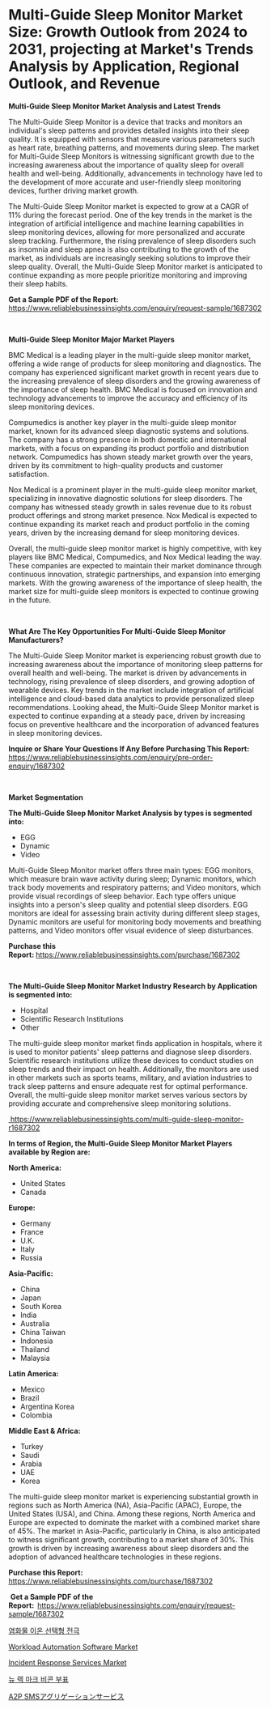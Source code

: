 <p><h1>Multi-Guide Sleep Monitor Market Size: Growth Outlook from 2024 to 2031, projecting at Market's Trends Analysis by Application, Regional Outlook, and Revenue</h1></p><p><strong>Multi-Guide Sleep Monitor Market Analysis and Latest Trends</strong></p>
<p><p>The Multi-Guide Sleep Monitor is a device that tracks and monitors an individual's sleep patterns and provides detailed insights into their sleep quality. It is equipped with sensors that measure various parameters such as heart rate, breathing patterns, and movements during sleep. The market for Multi-Guide Sleep Monitors is witnessing significant growth due to the increasing awareness about the importance of quality sleep for overall health and well-being. Additionally, advancements in technology have led to the development of more accurate and user-friendly sleep monitoring devices, further driving market growth.</p><p>The Multi-Guide Sleep Monitor market is expected to grow at a CAGR of 11% during the forecast period. One of the key trends in the market is the integration of artificial intelligence and machine learning capabilities in sleep monitoring devices, allowing for more personalized and accurate sleep tracking. Furthermore, the rising prevalence of sleep disorders such as insomnia and sleep apnea is also contributing to the growth of the market, as individuals are increasingly seeking solutions to improve their sleep quality. Overall, the Multi-Guide Sleep Monitor market is anticipated to continue expanding as more people prioritize monitoring and improving their sleep habits.</p></p>
<p><strong>Get a Sample PDF of the Report:&nbsp;</strong> <a href="https://www.reliablebusinessinsights.com/enquiry/request-sample/1687302">https://www.reliablebusinessinsights.com/enquiry/request-sample/1687302</a></p>
<p>&nbsp;</p>
<p><strong>Multi-Guide Sleep Monitor Major Market Players</strong></p>
<p><p>BMC Medical is a leading player in the multi-guide sleep monitor market, offering a wide range of products for sleep monitoring and diagnostics. The company has experienced significant market growth in recent years due to the increasing prevalence of sleep disorders and the growing awareness of the importance of sleep health. BMC Medical is focused on innovation and technology advancements to improve the accuracy and efficiency of its sleep monitoring devices.</p><p>Compumedics is another key player in the multi-guide sleep monitor market, known for its advanced sleep diagnostic systems and solutions. The company has a strong presence in both domestic and international markets, with a focus on expanding its product portfolio and distribution network. Compumedics has shown steady market growth over the years, driven by its commitment to high-quality products and customer satisfaction.</p><p>Nox Medical is a prominent player in the multi-guide sleep monitor market, specializing in innovative diagnostic solutions for sleep disorders. The company has witnessed steady growth in sales revenue due to its robust product offerings and strong market presence. Nox Medical is expected to continue expanding its market reach and product portfolio in the coming years, driven by the increasing demand for sleep monitoring devices.</p><p>Overall, the multi-guide sleep monitor market is highly competitive, with key players like BMC Medical, Compumedics, and Nox Medical leading the way. These companies are expected to maintain their market dominance through continuous innovation, strategic partnerships, and expansion into emerging markets. With the growing awareness of the importance of sleep health, the market size for multi-guide sleep monitors is expected to continue growing in the future.</p></p>
<p>&nbsp;</p>
<p><strong>What Are The Key Opportunities For Multi-Guide Sleep Monitor Manufacturers?</strong></p>
<p><p>The Multi-Guide Sleep Monitor market is experiencing robust growth due to increasing awareness about the importance of monitoring sleep patterns for overall health and well-being. The market is driven by advancements in technology, rising prevalence of sleep disorders, and growing adoption of wearable devices. Key trends in the market include integration of artificial intelligence and cloud-based data analytics to provide personalized sleep recommendations. Looking ahead, the Multi-Guide Sleep Monitor market is expected to continue expanding at a steady pace, driven by increasing focus on preventive healthcare and the incorporation of advanced features in sleep monitoring devices.</p></p>
<p><strong>Inquire or Share Your Questions If Any Before Purchasing This Report:</strong> <a href="https://www.reliablebusinessinsights.com/enquiry/pre-order-enquiry/1687302">https://www.reliablebusinessinsights.com/enquiry/pre-order-enquiry/1687302</a></p>
<p>&nbsp;</p>
<p><strong>Market Segmentation</strong></p>
<p><strong>The Multi-Guide Sleep Monitor Market Analysis by types is segmented into:</strong></p>
<p><ul><li>EGG</li><li>Dynamic</li><li>Video</li></ul></p>
<p><p>Multi-Guide Sleep Monitor market offers three main types: EGG monitors, which measure brain wave activity during sleep; Dynamic monitors, which track body movements and respiratory patterns; and Video monitors, which provide visual recordings of sleep behavior. Each type offers unique insights into a person's sleep quality and potential sleep disorders. EGG monitors are ideal for assessing brain activity during different sleep stages, Dynamic monitors are useful for monitoring body movements and breathing patterns, and Video monitors offer visual evidence of sleep disturbances.</p></p>
<p><strong>Purchase this Report:&nbsp;</strong><a href="https://www.reliablebusinessinsights.com/purchase/1687302">https://www.reliablebusinessinsights.com/purchase/1687302</a></p>
<p>&nbsp;</p>
<p><strong>The Multi-Guide Sleep Monitor Market Industry Research by Application is segmented into:</strong></p>
<p><ul><li>Hospital</li><li>Scientific Research Institutions</li><li>Other</li></ul></p>
<p><p>The multi-guide sleep monitor market finds application in hospitals, where it is used to monitor patients' sleep patterns and diagnose sleep disorders. Scientific research institutions utilize these devices to conduct studies on sleep trends and their impact on health. Additionally, the monitors are used in other markets such as sports teams, military, and aviation industries to track sleep patterns and ensure adequate rest for optimal performance. Overall, the multi-guide sleep monitor market serves various sectors by providing accurate and comprehensive sleep monitoring solutions.</p></p>
<p><a href="https://www.reliablebusinessinsights.com/multi-guide-sleep-monitor-r1687302">&nbsp;https://www.reliablebusinessinsights.com/multi-guide-sleep-monitor-r1687302</a></p>
<p><strong>In terms of Region, the Multi-Guide Sleep Monitor Market Players available by Region are:</strong></p>
<p>
    <p> <strong> North America: </strong>
        <ul>
            <li>United States</li>
            <li>Canada</li>
        </ul>
        </p> 
    <p> <strong> Europe: </strong>
        <ul>
            <li>Germany</li>
            <li>France</li>
            <li>U.K.</li>
            <li>Italy</li>
            <li>Russia</li>
        </ul>
        </p> 
    <p> <strong> Asia-Pacific: </strong>
        <ul>
            <li>China</li>
            <li>Japan</li>
            <li>South Korea</li>
            <li>India</li>
            <li>Australia</li>
            <li>China Taiwan</li>
            <li>Indonesia</li>
            <li>Thailand</li>
            <li>Malaysia</li>
        </ul>
        </p> 
    <p> <strong> Latin America: </strong>
        <ul>
            <li>Mexico</li>
            <li>Brazil</li>
            <li>Argentina Korea</li>
            <li>Colombia</li>
        </ul>
        </p> 
    <p> <strong> Middle East & Africa: </strong>
        <ul>
            <li>Turkey</li>
            <li>Saudi</li>
            <li>Arabia</li>
            <li>UAE</li>
            <li>Korea</li>
        </ul>
    </p>
    </p>
<p><p>The multi-guide sleep monitor market is experiencing substantial growth in regions such as North America (NA), Asia-Pacific (APAC), Europe, the United States (USA), and China. Among these regions, North America and Europe are expected to dominate the market with a combined market share of 45%. The market in Asia-Pacific, particularly in China, is also anticipated to witness significant growth, contributing to a market share of 30%. This growth is driven by increasing awareness about sleep disorders and the adoption of advanced healthcare technologies in these regions.</p></p>
<p><strong>Purchase this Report: </strong><a href="https://www.reliablebusinessinsights.com/purchase/1687302">https://www.reliablebusinessinsights.com/purchase/1687302</a></p>
<p>&nbsp;<strong>Get a Sample PDF of the Report:&nbsp;&nbsp;</strong><a href="https://www.reliablebusinessinsights.com/enquiry/request-sample/1687302">https://www.reliablebusinessinsights.com/enquiry/request-sample/1687302</a></p>
<p><strong></strong></p>
<p><p><a href="https://github.com/idcefvhkdut6/Market-Research-Report-List-2/blob/main/5896880117544.md">염화물 이온 선택형 전극</a></p><p><a href="https://github.com/JuliaFadel1922/Market-Research-Report-List-1/blob/main/workload-automation-software-market.md">Workload Automation Software Market</a></p><p><a href="https://github.com/moyahfrancoestellec51j635wcx/Market-Research-Report-List-2/blob/main/incident-response-services-market.md">Incident Response Services Market</a></p><p><a href="https://github.com/AlexanderElliott1993/Market-Research-Report-List-1/blob/main/2756763106285.md">뉴 렉 마크 비콘 부표</a></p><p><a href="https://github.com/DudleyFerry/Market-Research-Report-List-1/blob/main/2167263111351.md">A2P SMSアグリゲーションサービス</a></p></p>